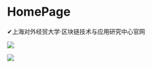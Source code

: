 # HomePage
   
✔上海对外经贸大学·区块链技术与应用研究中心官网  

![](https://xiaoyue-blog.oss-cn-hangzhou.aliyuncs.com/stu_fabric_1/demo.png)  
  
![](https://xiaoyue-blog.oss-cn-hangzhou.aliyuncs.com/stu_fabric_1/demo2.png)
